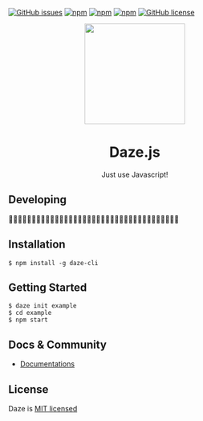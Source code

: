 
[![GitHub issues](https://img.shields.io/github/issues/dazejs/daze.svg)](https://github.com/dazejs/daze/issues)
[![npm](https://img.shields.io/npm/v/@dazejs/framework.svg)](https://www.npmjs.com/package/@dazejs/framework)
[![npm](https://img.shields.io/npm/dm/@dazejs/framework.svg)](https://www.npmjs.com/package/@dazejs/framework)
[![npm](https://img.shields.io/badge/build-passing-green.svg)](https://www.npmjs.com/package/dazejs)
[![GitHub license](https://img.shields.io/github/license/dazejs/daze.svg)](https://github.com/dazejs/daze/blob/master/LICENSE)


<div align="center">
  <a href="https://github.com/dazejs/daze">
    <img width="200" heigth="200" src="https://github.com/dazejs/daze/blob/master/logo.png">
  </a>  
  <h1>Daze.js</h1>
  <p>Just use Javascript!</p>
</div>


## Developing
🚧🚧🚧🚧🚧🚧🚧🚧🚧🚧🚧🚧🚧🚧🚧🚧🚧🚧🚧🚧🚧🚧🚧🚧🚧🚧🚧🚧🚧🚧🚧🚧🚧🚧🚧🚧🚧

## Installation

```shell
$ npm install -g daze-cli
```

## Getting Started

```shell
$ daze init example
$ cd example
$ npm start
```

## Docs & Community

- [Documentations](https://dazejs.github.io/)

## License

Daze is [MIT licensed](https://github.com/dazejs/daze/blob/master/LICENSE)

